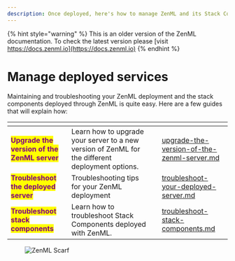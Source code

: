 ```yaml
---
description: Once deployed, here's how to manage ZenML and its Stack Components
---
```


{% hint style="warning" %}
This is an older version of the ZenML documentation. To check the latest version please [visit https://docs.zenml.io](https://docs.zenml.io)
{% endhint %}


# Manage deployed services

Maintaining and troubleshooting your ZenML deployment and the stack components deployed through ZenML is quite easy. Here are a few guides that will explain how:

<table data-view="cards"><thead><tr><th></th><th></th><th data-hidden></th><th data-hidden data-card-target data-type="content-ref"></th></tr></thead><tbody><tr><td><mark style="color:purple;"><strong>Upgrade the version of the ZenML server</strong></mark></td><td>Learn how to upgrade your server to a new version of ZenML for the different deployment options.</td><td></td><td><a href="upgrade-the-version-of-the-zenml-server.md">upgrade-the-version-of-the-zenml-server.md</a></td></tr><tr><td><mark style="color:purple;"><strong>Troubleshoot the deployed server</strong></mark></td><td>Troubleshooting tips for your ZenML deployment</td><td></td><td><a href="troubleshoot-your-deployed-server.md">troubleshoot-your-deployed-server.md</a></td></tr><tr><td><mark style="color:purple;"><strong>Troubleshoot stack components</strong></mark></td><td>Learn how to troubleshoot Stack Components deployed with ZenML.</td><td></td><td><a href="troubleshoot-stack-components.md">troubleshoot-stack-components.md</a></td></tr></tbody></table>

<figure><img src="https://static.scarf.sh/a.png?x-pxid=f0b4f458-0a54-4fcd-aa95-d5ee424815bc" alt="ZenML Scarf"><figcaption></figcaption></figure>
